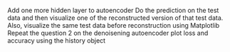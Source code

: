 Add one more hidden layer to autoencoder
Do the prediction on the test data and then visualize one of the reconstructed version of that test data. Also, visualize the same test data before reconstruction using Matplotlib
Repeat the question 2 on the denoisening autoencoder
plot loss and accuracy using the history object
